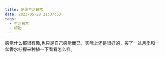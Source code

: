 ```yaml
---
title: 记录生活日常
date: 2023-05-28 21:37:53
tags: 
  - 生活日常 
  - 植物
---
```

感觉什么都很有趣,也只是自己感觉而已，实际上还是很好的，买了一盆月季和一盆香水柠檬来种植一下看看怎么样。

